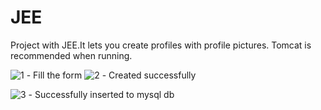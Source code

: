 # JEE
Project with JEE.It lets you create profiles with profile pictures.
Tomcat is recommended when running.

![1](https://i.imgur.com/QXj10vh.png) - Fill the form
![2](https://i.imgur.com/U657Q9m.png) - Created successfully

<!--![2](https://i.imgur.com/afSa9lT.png) - Created successfully-->
![3](https://i.imgur.com/e82B6em.png) - Successfully inserted to mysql db
